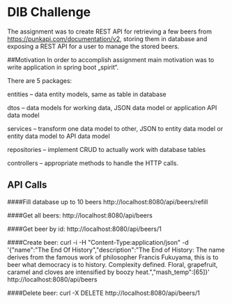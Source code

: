 # DIB Challenge
The assignment was to create REST API for retrieving a few beers from https://punkapi.com/documentation/v2, storing them
 in database and exposing a REST API for a user to manage the stored beers.
 
 ##Motivation
 In order to accomplish assignment main motivation was to write application in spring boot „spirit“.
 
 There are 5 packages:
 
 entities – data entity models, same as table in database
 
 dtos – data models for working data, JSON data model or application API data model
 
 services – transform one data model to other, JSON to entity data model or entity data model to API data model
 
 repositories – implement CRUD to actually work with database tables
 
 controllers – appropriate methods to handle the HTTP calls.
 
 ## API Calls
 ####Fill database up to 10 beers
 http://localhost:8080/api/beers/refill
 
 ####Get all beers:
 http://localhost:8080/api/beers
 
 ####Get beer by id:
 http://localhost:8080/api/beers/1
 
 ####Create beer:
 curl -i -H "Content-Type:application/json" -d '{"name":"The End Of History","description":"The End of History: The name derives from the famous work of philosopher Francis Fukuyama, this is to beer what democracy is to history. Complexity defined. Floral, grapefruit, caramel and cloves are intensified by boozy heat.","mash_temp":[65]}' http://localhost:8080/api/beers
 
 ####Delete beer:
 curl -X DELETE http://localhost:8080/api/beers/1

 
 
 
 
 